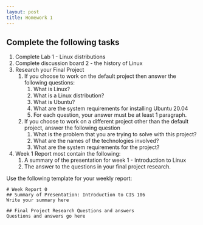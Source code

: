 ```yaml
---
layout: post
title: Homework 1
---
```

## Complete the following tasks
1. Complete Lab 1 - Linux distributions
2. Complete discussion board 2 - the history of Linux
3. Research your Final Project
   1. If you choose to work on the default project then answer the following questions:
      1. What is Linux?
      2. What is a Linux distribution?
      3. What is Ubuntu?
      4. What are the system requirements for installing Ubuntu 20.04
      5. For each question, your answer must be at least 1 paragraph.
   2. If you choose to work on a different project other than the default project, answer the following question
      1. What is the problem that you are trying to solve with this project?
      2. What are the names of the technologies involved?
      3. What are the system requirements for the project?
4. Week 1 Report most contain the following:
   1. A summary of the presentation for week 1 - Introduction to Linux
   2. The answer to the questions in your final project research.

Use the following template for your weekly report:
```
# Week Report 0
## Summary of Presentation: Introduction to CIS 106
Write your summary here

## Final Project Research Questions and answers
Questions and answers go here

```